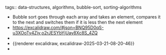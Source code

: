 tags:: data-structures, algorithms, bubble-sort, sorting-algorithms

- Bubble sort goes through each array and takes an element, compares it to the next and switches them if it is less then the next element
- https://excalidraw.com/#json=BNQ95D0qS-u3XOoTy4Zjy,o2rJESYbYjUay8Xc8S_4ZQ
-
- {{renderer excalidraw, excalidraw-2025-03-21-08-20-46}}
-